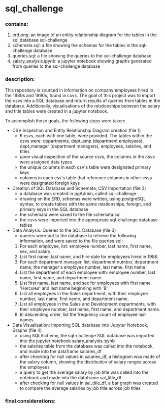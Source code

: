 # sql_challenge

### contains:
1. erd.png: an image of an entity relationship diagram for the tables in the sql database sql-challenge
2. schemata.sql: a file showing the schemas for the tables in the sql-challenge database
3. queries.sql: a file showing the queries to the sql-challenge database
4. salary_analysis.ipynb: a jupyter notebook showing graphs generated from queries to the sql-challenge database

### description: 
This repository is sourced in information on company employees hired in the 1980s and 1990s, found in csvs. The goal of this project was to import the csvs into a SQL database and return results of queries from tables in the database. Additionally, visualisations of the relationships between the salary and title tables were created in a jupyter notebook. 

To accomplish those goals, the following steps were taken:

* CSV Inspection and Entity Relationship Diagram creation (file 1)
    - 6 csvs, each with one table, were provided. The tables within the csvs were: departments, dept_emp (department employees), dept_manager (department managers), employees, salaries, and titles
    - upon visual inspection of the source csvs, the columns in the csvs were assigned data types
    - the unique columns in each csv's table were designated primary keys
    - columns in each csv's table that reference columns in other csvs were designated foreign keys 
* Creation of SQL Database and Schemata; CSV Importation (file 2) 
    - a database was created in pgAdmin, called sql-challenge
    - drawing on the ERD, schemas were written, using postgreSQL syntax, to create tables with the same relationships, foreign, and primary keys in the SQL database
    - the schemata were saved to the file schemata.sql
    - the csvs were imported into the appropriate sql-challenge database tables
* Data Analysis: Queries to the SQL Database (file 3)
    - queries were put to the database to retrieve the following information, and were saved to the file queries.sql:
    1. For each employee, list: employee number, last name, first name, sex, and salary.
    2. List first name, last name, and hire date for employees hired in 1986.
    3. For each department manager, list: department number, department name, the manager's employee number, last name, first name.
    4. List the department of each employee with: employee number, last name, first name, and department name.
    5. List first name, last name, and sex for employees with first name  'Hercules' and last name beginning with 'B'.
    6. List all employees in the Sales department, with their employee number, last name, first name, and department name.
    7. List all employees in the Sales and Development departments, with their employee number, last name, first name, and department name.
    8. In descending order, list the frequency count of employee last names.
* Data Visualisation: Importing SQL database into Jupyter Notebook, Graphs (file 4)
    - using SQLAlchemy, the sql-challenge SQL database was imported into the jupyter notebook salary_analysis.ipynb
    - the salaries table from the database was called into the notebook, and made into the dataframe salaries_df
    - after checking for null values in salaries_df, a histogram was made of the salary column, showing the distribution of salary ranges across the employees
    - a query to get the average salary by job title was called into the notebook and made into the dataframe sal_title_df
    - after checking for null values in sal_title_df, a bar graph was created to compare the average salaries by job title across job titles
    
### final considerations:

